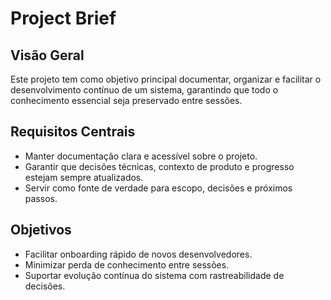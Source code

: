 # Project Brief

## Visão Geral
Este projeto tem como objetivo principal documentar, organizar e facilitar o desenvolvimento contínuo de um sistema, garantindo que todo o conhecimento essencial seja preservado entre sessões.

## Requisitos Centrais
- Manter documentação clara e acessível sobre o projeto.
- Garantir que decisões técnicas, contexto de produto e progresso estejam sempre atualizados.
- Servir como fonte de verdade para escopo, decisões e próximos passos.

## Objetivos
- Facilitar onboarding rápido de novos desenvolvedores.
- Minimizar perda de conhecimento entre sessões.
- Suportar evolução contínua do sistema com rastreabilidade de decisões. 